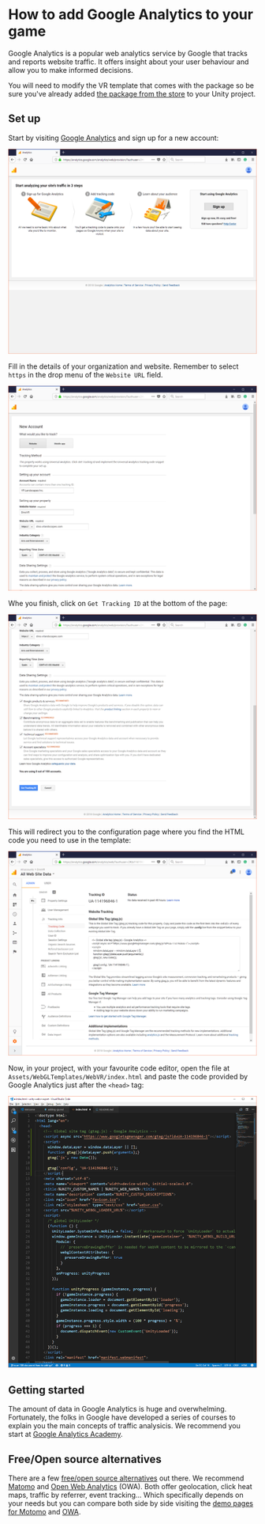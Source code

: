# How to add Google Analytics to your game

Google Analytics is a popular web analytics service by Google that tracks and reports website traffic. It offers insight about your user behaviour and allow you to make informed decisions.

You will need to modify the VR template that comes with the package so be sure you've already added [the package from the store](http://u3d.as/1476) to your Unity project.

## Set up

Start by visiting [Google Analytics](https://analytics.google.com/analytics/web) and sign up for a new account:

![Summary of the three steps to setup Google Analytics](./images/setup-ga.png)

Fill in the details of your organization and website. Remember to select `https` in the drop menu of the `Website URL` field.

![Account and website names, website URL, industry classifications and reporting timezone](./images/filled-1.png)

Whe you finish, click on `Get Tracking ID` at the bottom of the page:

![Buttons Get Tracking ID and Cancel at the bottom of the page](./images/filled-2.png)

This will redirect you to the configuration page where you find the HTML code you need to use in the template:

![The configuraiton page includes the instructions for setting up your site](./images/setup-done.png)

Now, in your project, with your favourite code editor, open the file at `Assets/WebGLTemplates/WebVR/index.html` and paste the code provided by Google Analytics just after the `<head>` tag:

![The code provided by GA should be added right after the head tag](./images/add-to-index.png)

## Getting started

The amount of data in Google Analytics is huge and overwhelming. Fortunately, the folks in Google have developed a series of courses to explain you the main concepts of traffic analysicis. We recommend you start at [Google Analytics Academy](https://analytics.google.com/analytics/academy/). 

## Free/Open source alternatives

There are a few [free/open source alternatives](https://en.wikipedia.org/wiki/List_of_web_analytics_software#Free_/_Open_source_(FLOSS)) out there. We recommend [Matomo](https://matomo.org/) and [Open Web Analytics](http://www.openwebanalytics.com) (OWA). Both offer geolocation, click heat maps, traffic by referrer, event tracking... Which specifically depends on your needs but you can compare both side by side visiting the [demo pages for Motomo](https://demo.matomo.org) and [OWA](http://demo.openwebanalytics.com/owa/). 